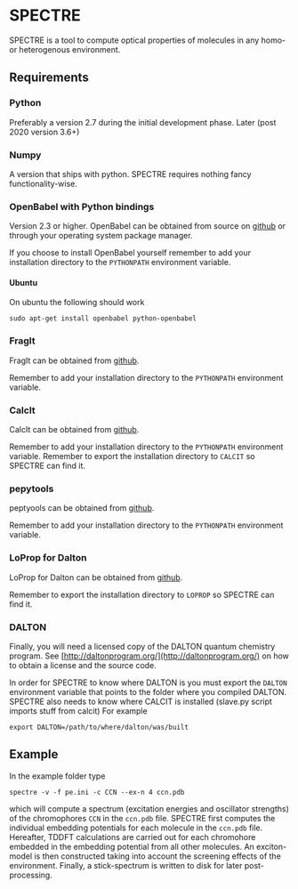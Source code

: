 # SPECTRE
SPECTRE is a tool to compute optical properties of molecules in any homo- or heterogenous environment.

## Requirements

### Python
Preferably a version 2.7 during the initial development phase.
Later (post 2020 version 3.6+)

### Numpy
A version that ships with python. SPECTRE requires nothing fancy functionality-wise.

### OpenBabel with Python bindings
Version 2.3 or higher.
OpenBabel can be obtained from source on [github](https://github.com/openbabel/openbabel) or through your operating system package manager.

If you choose to install OpenBabel yourself remember to add your installation directory to the `PYTHONPATH` environment variable.

#### Ubuntu
On ubuntu the following should work

    sudo apt-get install openbabel python-openbabel

### FragIt
FragIt can be obtained from [github](https://github.com/FragIt/fragit-main).

Remember to add your installation directory to the `PYTHONPATH` environment variable.

### CalcIt
CalcIt can be obtained from [github](https://github.com/cstein/calcit).

Remember to add your installation directory to the `PYTHONPATH` environment variable.
Remember to export the installation directory to `CALCIT` so SPECTRE can find it.

### pepytools
peptyools can be obtained from [github](https://github.com/steinmanngroup/pepytools).

Remember to add your installation directory to the `PYTHONPATH` environment variable.

### LoProp for Dalton
LoProp for Dalton can be obtained from [github](https://github.com/vahtras/loprop).

Remember to export the installation directory to `LOPROP` so SPECTRE can find it.

### DALTON
Finally, you will need a licensed copy of the DALTON quantum chemistry program.
See [http://daltonprogram.org/](http://daltonprogram.org/) on how to obtain a license and the source code.

In order for SPECTRE to know where DALTON is you must export the `DALTON` environment variable that points to the folder where you compiled DALTON.
SPECTRE also needs to know where CALCIT is installed (slave.py script imports stuff from calcit)
For example

    export DALTON=/path/to/where/dalton/was/built

## Example
In the example folder type

    spectre -v -f pe.ini -c CCN --ex-n 4 ccn.pdb

which will compute a spectrum (excitation energies and oscillator strengths) of the chromophores `CCN` in the `ccn.pdb` file.
SPECTRE first computes the individual embedding potentials for each molecule in the `ccn.pdb` file.
Hereafter, TDDFT calculations are carried out for each chromohore embedded in the embedding potential from all other molecules.
An exciton-model is then constructed taking into account the screening effects of the environment.
Finally, a stick-spectrum is written to disk for later post-processing.
